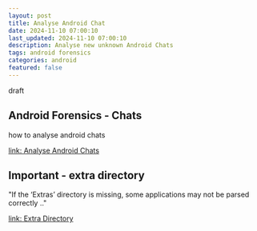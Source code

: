 ```yaml
---
layout: post
title: Analyse Android Chat
date: 2024-11-10 07:00:10
last_updated: 2024-11-10 07:00:10
description: Analyse new unknown Android Chats
tags: android forensics
categories: android
featured: false
---
```


draft

## Android Forensics - Chats
how to analyse android chats

[link: Analyse Android Chats]:https://cellebrite.com/en/chat-capture-add-unsupported-chats-to-your-investigation/ "Android Chats"
[link: Analyse Android Chats]

## Important - extra directory 
"If the ‘Extras’ directory is missing, some applications may not be parsed correctly .."

[link: Extra Directory]:https://cellebrite.com/en/android-mobile-device-forensics-why-the-extras-directory-is-essential-to-parse-android-apps-in-cellebrite-physical-analyzer/ "Extra Directory"
[link: Extra Directory]